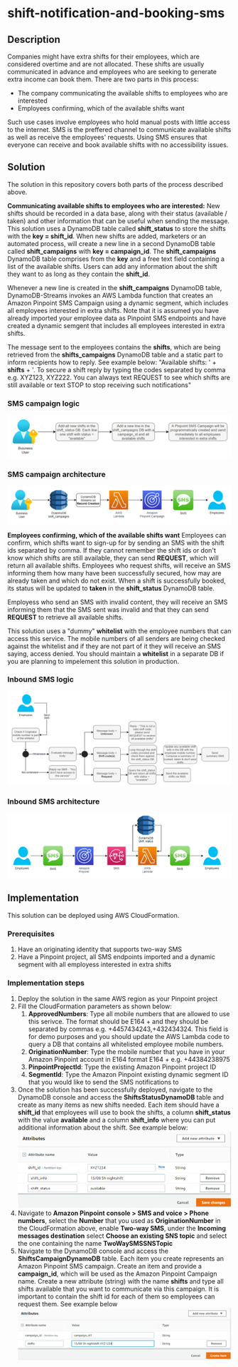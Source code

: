 # shift-notification-and-booking-sms

## Description

Companies might have extra shifts for their employees, which are considered overtime and are not allocated. These shifts are usually communicated in advance and employees who are seeking to generate extra income can book them. There are two parts in this process:

- The company communicating the available shifts to employees who are interested
- Employees confirming, which of the available shifts want

Such use cases involve employees who hold manual posts with little access to the internet. SMS is the preffered channel to communicate available shifts as well as receive the employees' requests. Using SMS ensures that everyone can receive and book available shifts with no accessibility issues. 

## Solution

The solution in this repository covers both parts of the process described above.

**Communicating available shifts to employees who are interested:**
New shifts should be recorded in a data base, along with their status (available / taken) and other information that can be useful when sending the message. This solution uses a DynamoDB table called **shift_status** to store the shifts with the **key = shift_id**. When new shifts are added, marketers or an automated process, will create a new line in a second DynamoDB table called **shift_campaigns**  with **key = campaign_id**. The **shift_campaigns** DynamoDB table comprises from the **key** and a free text field containing a list of the available shifts. Users can add any information about the shift they want to as long as they contain the **shift_id**.

Whenever a new line is created in the **shift_campaigns** DynamoDB table, DynamoDB-Streams invokes an AWS Lambda function that creates an Amazon Pinpoint SMS Campaign using a dynamic segment, which includes all employees interested in extra shifts. Note that it is assumed you have already imported your employee data as Pinpoint SMS endpoints and have created a dynamic semgent that includes all employees interested in extra shifts.

The message sent to the employees contains the **shifts**, which are being retrieved from the **shifts_campaigns** DynamoDB table and a static part to inform recipients how to reply. See example below:
"Available shifts: ' + **shifts** + '. To secure a shift reply by typing the codes separated by comma e.g. XYZ123, XYZ222. You can always text REQUEST to see which shifts are still available or text STOP to stop receiving such notifications"

### SMS campaign logic
![sms-campaign-logic](https://github.com/Pioank/shift-notification-and-booking-sms/blob/main/assets/sms-campaign-logic.PNG)

### SMS campaign architecture
![sms-campaign-architecture](https://github.com/Pioank/shift-notification-and-booking-sms/blob/main/assets/sms-campaign-architecture.PNG)

**Employees confirming, which of the available shifts want**
Employees can confirm, which shifts want to sign-up for by sending an SMS with the shift ids separated by comma. If they cannot remember the shift ids or don't know which shifts are still available, they can send **REQUEST**, which will return all available shifts. Employees who request shifts, will receive an SMS informing them how many have been successfully secured, how may are already taken and which do not exist. When a shift is successfully booked, its status will be updated to **taken** in the **shift_status** DynamoDB table.

Employess who send an SMS with invalid content, they will receive an SMS informing them that the SMS sent was invalid and that they can send **REQUEST** to retrieve all available shifts.

This solution uses a "dummy" **whitelist** with the employee numbers that can access this service. The mobile numbers of all senders are being checked against the whitelist and if they are not part of it they will receive an SMS saying, access denied. You should maintain a **whitelist** in a separate DB if you are planning to impelement this solution in production.

### Inbound SMS logic
![inbound-sms-logic](https://github.com/Pioank/shift-notification-and-booking-sms/blob/main/assets/inbound-sms-logic.PNG)

### Inbound SMS architecture
![inbound-sms-architecture](https://github.com/Pioank/shift-notification-and-booking-sms/blob/main/assets/inbound-sms-architecture.PNG)

## Implementation

This solution can be deployed using AWS CloudFormation.

### Prerequisites
1. Have an originating identity that supports two-way SMS
2. Have a Pinpoint project, all SMS endpoints imported and a dynamic segment with all employess interested in extra shifts

### Implementation steps
1. Deploy the solution in the same AWS region as your Pinpoint project
2. Fill the CloudFormation parameters as shown below:
    1. **ApprovedNumbers**: Type all mobile numbers that are allowed to use this serivce. The format should be E164 +<country-code><number> and they should be separated by commas e.g. +4457434243,+432434324. This field is for demo purposes and you should update the AWS Lambda code to query a DB that contains all whitelisted employee mobile numbers.
    2. **OriginationNumber**: Type the mobile number that you have in your Amazon Pinpoint account in E164 format E164 +<country-code><number> e.g. +44384238975
    3. **PinpointProjectId**: Type the existing Amazon Pinpoint project ID
    4. **SegmentId**: Type the Amazon Pinpoint existing dynamic segment ID that you would like to send the SMS notifications to
3. Once the solution has been successfully deployed, navigate to the DynamoDB console and access the **ShiftsStatusDynamoDB** table and create as many items as new shifts needed. Each item should have a **shift_id** that employees will use to book the shifts, a column **shift_status** with the value **available** and a column **shift_info** where you can put additional information about the shift. See example below: ![shift_status_db](https://github.com/Pioank/shift-notification-and-booking-sms/blob/main/assets/shift_status_dynamoDB.PNG)
4. Navigate to **Amazon Pinpoint console > SMS and voice > Phone numbers**, select the **Number** that you used as **OriginationNumber** in the CloudFormation above, enable **Two-way SMS**, under the **Incoming messages destination** select **Choose an existing SNS topic** and select the one containing the name **TwoWaySMSSNSTopic**
5. Navigate to the DynamoDB console and access the **ShiftsCampaignDynamoDB** table. Each item you create represents an Amazon Pinpoint SMS campaign. Create an item and provide a **campaign_id**, which will be used as the Amazon Pinpoint Campaign name. Create a new attribute (string) with the name **shifts** and type all shifts available that you want to communicate via this campaign. It is important to contain the shift id for each of them so employees can request them. See example below ![shift_campaign_db](https://github.com/Pioank/shift-notification-and-booking-sms/blob/main/assets/shift_campaign_dynamoDB.PNG)
